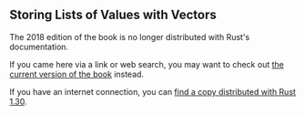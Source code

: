 ## Storing Lists of Values with Vectors

The 2018 edition of the book is no longer distributed with Rust's documentation.

If you came here via a link or web search, you may want to check out [the current
version of the book](../ch08-01-vectors.html) instead.

If you have an internet connection, you can [find a copy distributed with
Rust
1.30](https://doc.rust-lang.org/1.30.0/book/2018-edition/ch08-01-vectors.html).